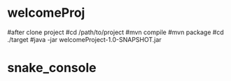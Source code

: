 # welcomeProj

#after clone project
    #cd /path/to/project
    #mvn compile
    #mvn package
    #cd ./target
    #java -jar welcomeProject-1.0-SNAPSHOT.jar
# snake_console
